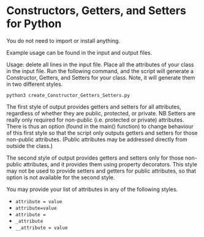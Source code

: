 # Constructors, Getters, and Setters for Python

You do not need to import or install anything.

Example usage can be found in the input and output files.

Usage: delete all lines in the input file. Place all the attributes of your class in the input file. Run the following command, and the script will generate a Constructor, Getters, and Setters for your class. Note, it will generate them in two different styles.

`python3 create_Constructor_Getters_Setters.py`

The first style of output provides getters and setters for all attributes, regardless of whether they are public, protected, or private. NB Setters are really only required for non-public (i.e. protected or private) attributes. There is thus an option (found in the main() function) to change behaviour of this first style so that the script only outputs getters and setters for those non-public attributes. (Public attributes may be addressed directly from outside the class.)

The second style of output provides getters and setters only for those non-public attributes, and it provides them using property decorators. This style may not be used to provide setters and getters for public attributes, so that option is not available for the second style.

You may provide your list of attributes in any of the following styles.

* `attribute = value`
* `attribute=value`
* `attribute =`
* `_attribute`
* `__attribute = value`





